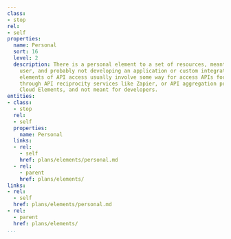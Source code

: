 ```yaml
---
class:
- stop
rel:
- self
properties:
  name: Personal
  sort: 16
  level: 2
  description: There is a personal element to a set of resources, meant for the casual
    user, and probably not developing an application or custom integration. These
    elements of API access usually involve some way for access APIs for non-developers
    through API reciprocity services like Zapier, or API aggregation providers like
    Cloud Elements, and not meant for developers.
entities:
- class:
  - stop
  rel:
  - self
  properties:
    name: Personal
  links:
  - rel:
    - self
    href: plans/elements/personal.md
  - rel:
    - parent
    href: plans/elements/
links:
- rel:
  - self
  href: plans/elements/personal.md
- rel:
  - parent
  href: plans/elements/
...
```

